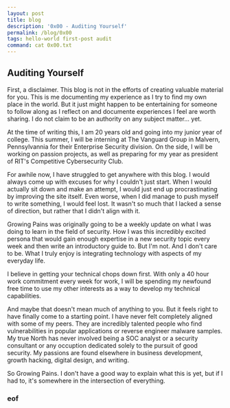 ```yaml
---
layout: post
title: blog 
description: '0x00 - Auditing Yourself'
permalink: /blog/0x00
tags: hello-world first-post audit
command: cat 0x00.txt
---
```


## Auditing Yourself  

First, a disclaimer. This blog is not in the efforts of creating valuable material for you. This is me documenting my experience as I try to find my own place in the world. But it just might happen to be entertaining for someone to follow along as I reflect on and documente experiences I feel are worth sharing. I do not claim to be an authority on any subject matter... yet.

At the time of writing this, I am 20 years old and going into my junior year of college. This summer, I will be interning at The Vanguard Group in Malvern, Pennsylvannia for their Enterprise Security division. On the side, I will be working on passion projects, as well as preparing for my year as president of RIT's Competitive Cybersecurity Club.

For awhile now, I have struggled to get anywhere with this blog. I would always come up with excuses for why I couldn't just start. When I would actually sit down and make an attempt, I would just end up procrastinating by improving the site itself. Even worse, when I did manage to push myself to write something, I would feel lost. It wasn't so much that I lacked a sense of direction, but rather that I didn't align with it. 

Growing Pains was originally going to be a weekly update on what I was doing to learn in the field of security. How I was this incredibly excited persona that would gain enough expertise in a new security topic every week and then write an introductory guide to. But I'm not. And I don't care to be. What I truly enjoy is integrating technology with aspects of my everyday life.

I believe in getting your technical chops down first. With only a 40 hour work commitment every week for work, I will be spending my newfound free time to use my other interests as a way to develop my technical capabilities. 

And maybe that doesn't mean much of anything to you. But it feels right to have finally come to a starting point. I have never felt completely aligned with some of my peers. They are incredibly talented people who find vulnerabilities in popular applications or reverse engineer malware samples. My true North has never involved being a SOC analyst or a security consultant or any occuption dedicated solely to the pursuit of good security. My passions are found elsewhere in business development, growth hacking, digital design, and writing. 

So Growing Pains. I don't have a good way to explain what this is yet, but if I had to, it's somewhere in the intersection of everything.


### eof
